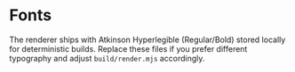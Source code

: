 # Fonts

The renderer ships with Atkinson Hyperlegible (Regular/Bold) stored locally for deterministic builds. Replace these files if you prefer different typography and adjust `build/render.mjs` accordingly.
